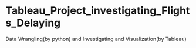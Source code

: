 # Tableau_Project_investigating_Flights_Delaying
Data Wrangling(by python) and Investigating and Visualization(by Tableau)
